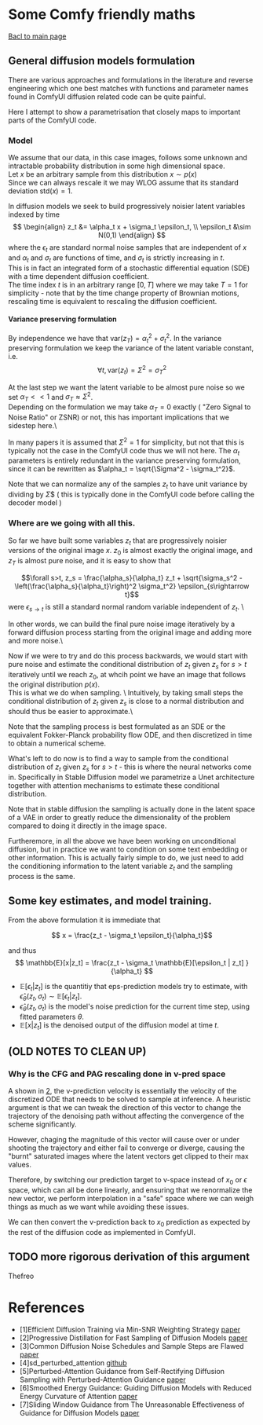# Some Comfy friendly maths
[Bacl to main page](README.md)

## General diffusion models formulation

There are various approaches and formulations in the literature and reverse engineering which one
best matches with functions and parameter names found in ComfyUI diffusion related code can be quite painful.

Here I attempt to show a parametrisation that closely maps to important parts of the  ComfyUI code.

### Model

We assume that our data, in this case images, follows some unknown and intractable probability distribution in some high dimensional space. \
Let $x$ be an arbitrary sample from this distribution $x \sim p(x)$ \
Since we can always rescale it we may WLOG assume that its standard deviation $\text{std}(x)=1$.

In diffusion models we seek to build progressively noisier latent variables indexed by time 
$$
\begin{align}
z_t &= \alpha_t x + \sigma_t \epsilon_t, \\
\epsilon_t &\sim N(0,1)
\end{align}
$$
where the $\epsilon_t$ are standard normal noise samples that are independent of $x$ and $\alpha_t$ and $\sigma_t$ are functions of time,
and $\sigma_t$ is strictly increasing in $t$.\
This is in fact an integrated form of a stochastic differential equation (SDE) with a time dependent diffusion coefficient.\
The time index $t$ is in an arbitrary range $[0,T]$ where we may take $T=1$ for simplicity - note that by the time change property of Brownian motions,
rescaling time is equivalent to rescaling the diffusion coefficient.

#### Variance preserving formulation
By independence we have that $\text{var}(z_T) = \alpha_t^2 + \sigma_t^2$.
In the variance preserving formulation we keep the variance of the latent variable constant, i.e.
$$\forall t, \text{var}(z_t) = \Sigma^2 = \sigma_T^2$$

At the last step we want the latent variable to be almost pure noise so we set $\alpha_T << 1$ and $\sigma_T \approx \Sigma^2$. \
Depending on the formulation we may take $\alpha_T = 0$ exactly ( "Zero Signal to Noise Ratio" or ZSNR) or not, this has important implications that we sidestep here.\\

In many papers it is assumed that $\Sigma^2 = 1$ for simplicity, but not that this is typically not the case in the ComfyUI code thus we will not here.
The $\alpha_t$ parameters is entirely redundant in the variance preserving formulation, since it can be rewritten as $\alpha_t = \sqrt{\Sigma^2 - \sigma_t^2}$.

Note that we can normalize any of the samples $z_t$ to have unit variance by dividing by $\Sigma$$ ( this is typically done in the ComfyUI code before calling the decoder model )

### Where are we going with all this.
So far we have built some variables $z_t$ that are progressively noisier versions of the original image $x$.
$z_0$ is almost exactly the original image, and $z_T$ is almost pure noise, and it is easy to show that

$$\forall s>t, z_s = \frac{\alpha_s}{\alpha_t} z_t + \sqrt{\sigma_s^2 - \left(\frac{\alpha_s}{\alpha_t}\right)^2 \sigma_t^2} \epsilon_{s\rightarrow t}$$
were $\epsilon_{s\rightarrow t}$ is still a standard normal random variable independent of $z_t$. \\

In other words, we can build the final pure noise image iteratively by a forward diffusion process starting from the original image and adding more and more noise.\

Now if we were to try and do this process backwards, we would start with pure noise and estimate the conditional distribution of $z_t$ given $z_s$ for $s>t$ iteratively until we reach $z_0$,
at whcih point we have an image that follows the original distribution $p(x)$. \
This is what we do when sampling. \\
Intuitively, by taking small steps the conditional distribution of $z_t$ given $z_s$ is close to a normal distribution and should thus be easier to approximate.\

Note that the sampling process is best formulated as an SDE or the equivalent Fokker-Planck probability flow ODE, and then discretized in time to obtain a numerical scheme.

What's left to do now is to find a way to sample from the conditional distribution of $z_t$ given $z_s$ for $s>t$ - this is where the neural networks come in.
Specifically in Stable Diffusion model we parametrize a Unet architecture together with attention mechanisms to estimate these conditional distribution.

Note that in stable diffusion the sampling is actually done in the latent space of a VAE in order to greatly reduce the dimensionality of the problem compared
to doing it directly in the image space.

Furtheremore, in all the above we have been working on unconditional diffusion, but in practice we want to condition on some text embedding or other information.
This is actually fairly simple to do, we just need to add the conditioning information to the latent variable $z_t$ and the sampling process is the same.

## Some key estimates, and model training.

From the above formulation it is immediate that 

$$ x = \frac{z_t - \sigma_t \epsilon_t}{\alpha_t}$$

and thus 
$$
\mathbb{E}[x|z_t] = \frac{z_t - \sigma_t \mathbb{E}[\epsilon_t | z_t] }{\alpha_t}
$$

- $\mathbb{E}[\epsilon_t | z_t]$ is the quantitiy that eps-prediction models try to estimate, with $\hat{\epsilon}_\theta(z_t, \sigma_t) \sim \mathbb{E}[\epsilon_t | z_t]$.
- $\hat{\epsilon}_\theta(z_t, \sigma_t)$ is the model's noise prediction for the current time step, using fitted parameters $\theta$.
- $\mathbb{E}[x|z_t]$ is the denoised output of the diffusion model at time $t$.



## (OLD NOTES TO CLEAN UP)
### Why is the CFG and PAG rescaling done in v-pred space
A shown in [2](#ref2), the v-prediction velocity is essentially the velocity of the discretized ODE that needs to be solved to sample at inference.
A heuristic argument is that we can tweak the direction of this vector to change the trajectory of the denoising path without affecting the convergence of the scheme significantly.

However, chaging the magnitude of this vector will cause over or under shooting the trajectory and either fail to converge or diverge, causing the "burnt" saturated images where the latent vectors get clipped to their max values.

Therefore, by switching our prediction target to v-space instead of $x_0$ or $\epsilon$ space, which can all be done linearly, and ensuring that we renormalize the new vector,
we perform interpolation in a "safe" space where we can weigh things as much as we want while avoiding these issues.

We can then convert the v-prediction back to $x_0$ prediction as expected by the rest of the diffusion code as implemented in ComfyUI.

## TODO more rigorous derivation of this argument

Thefreo

# References
<a id="ref1"></a>
- [1]Efficient Diffusion Training via Min-SNR Weighting Strategy [paper](https://arxiv.org/abs/2303.09556)
  <a id="ref2"></a>
- [2]Progressive Distillation for Fast Sampling of Diffusion Models [paper](https://arxiv.org/abs/2202.00512)
- [3]Common Diffusion Noise Schedules and Sample Steps are Flawed [paper](https://arxiv.org/abs/2305.08891)
- [4]sd_perturbed_attention [github](https://github.com/pamparamm/sd-perturbed-attention/tree/master)
- [5]Perturbed-Attention Guidance from Self-Rectifying Diffusion Sampling with Perturbed-Attention Guidance [paper](https://cvlab-kaist.github.io/Perturbed-Attention-Guidance/)
- [6]Smoothed Energy Guidance: Guiding Diffusion Models with Reduced Energy Curvature of Attention [paper](https://arxiv.org/abs/2408.00760)
- [7]Sliding Window Guidance from The Unreasonable Effectiveness of Guidance for Diffusion Models [paper](https://arxiv.org/abs/2411.10257)

